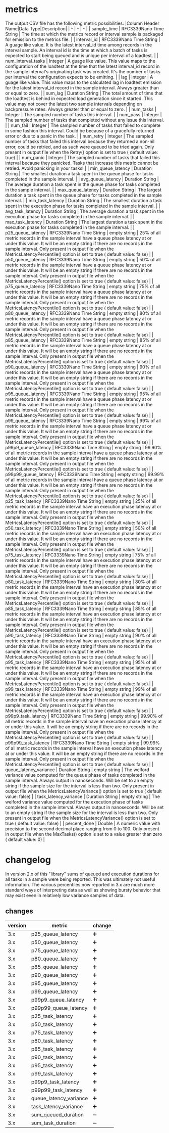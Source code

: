# metrics

The output CSV file has the following metric possibilities:
|Column Header Name|Data Type|Description|
| - | - | - |
| sample_time | RFC3339Nano Time String | The time at which the metrics record or interval sample is packaged for emission to the metrics file. |
| interval_id | RFC3339Nano Time String | A guage like value. It is the latest interval_id time among records in the interval sample. An interval id is the time at which a batch of tasks is expected to start being queued and is unique per interval of a loadtest. |
| num_interval_tasks | Integer | A guage like value. This value maps to the configuration of the loadtest at the time that the latest interval_id record in the sample interval's originating task was created. It's the number of tasks per interval the configuration expects to be emitting. |
| lag | Integer | A guage like value. This value maps to the calculated lag in loadtest emission for the latest interval_id record in the sample interval. Always greater than or equal to zero. |
| sum_lag | Duration String | The total amount of time that the loadtest is behind in expected load generation since it started. This value may not cover the latest two sample intervals depending on backpressure rates. Always greater than or equal to zero. |
| num_tasks | Integer | The sampled number of tasks this interval. |
| num_pass | Integer | The sampled number of tasks that completed without any issue this interval. |
| num_fail | Integer | The sampled number of tasks that failed to complete in some fashion this interval. Could be because of a gracefully returned error or due to a panic in the task. |
| num_retry | Integer | The sampled number of tasks that failed this interval because they returned a non-nil error, could be retried, and as such were queued to be tried again. Only present in output file when the Retry() option is set to true ( default value: true) |
| num_panic | Integer | The sampled number of tasks that failed this interval because they panicked. Tasks that increase this metric cannot be retried. Avoid panicking in your tasks! |
| min_queue_latency | Duration String | The smallest duration a task spent in the queue phase for tasks completed in the sample interval. |
| avg_queue_latency | Duration String | The average duration a task spent in the queue phase for tasks completed in the sample interval. |
| max_queue_latency | Duration String | The largest duration a task spent in the queue phase for tasks completed in the sample interval. |
| min_task_latency | Duration String | The smallest duration a task spent in the execution phase for tasks completed in the sample interval. |
| avg_task_latency | Duration String | The average duration a task spent in the execution phase for tasks completed in the sample interval. |
| max_task_latency | Duration String | The largest duration a task spent in the execution phase for tasks completed in the sample interval. |
| p25_queue_latency | RFC3339Nano Time String \| empty string | 25% of all metric records in the sample interval have a queue phase latency at or under this value. It will be an empty string if there are no records in the sample interval. Only present in output file when the MetricsLatencyPercentile() option is set to true ( default value: false) |
| p50_queue_latency | RFC3339Nano Time String \| empty string | 50% of all metric records in the sample interval have a queue phase latency at or under this value. It will be an empty string if there are no records in the sample interval. Only present in output file when the MetricsLatencyPercentile() option is set to true ( default value: false) |
| p75_queue_latency | RFC3339Nano Time String \| empty string | 75% of all metric records in the sample interval have a queue phase latency at or under this value. It will be an empty string if there are no records in the sample interval. Only present in output file when the MetricsLatencyPercentile() option is set to true ( default value: false) |
| p80_queue_latency | RFC3339Nano Time String \| empty string | 80% of all metric records in the sample interval have a queue phase latency at or under this value. It will be an empty string if there are no records in the sample interval. Only present in output file when the MetricsLatencyPercentile() option is set to true ( default value: false) |
| p85_queue_latency | RFC3339Nano Time String \| empty string | 85% of all metric records in the sample interval have a queue phase latency at or under this value. It will be an empty string if there are no records in the sample interval. Only present in output file when the MetricsLatencyPercentile() option is set to true ( default value: false) |
| p90_queue_latency | RFC3339Nano Time String \| empty string | 90% of all metric records in the sample interval have a queue phase latency at or under this value. It will be an empty string if there are no records in the sample interval. Only present in output file when the MetricsLatencyPercentile() option is set to true ( default value: false) |
| p95_queue_latency | RFC3339Nano Time String \| empty string | 95% of all metric records in the sample interval have a queue phase latency at or under this value. It will be an empty string if there are no records in the sample interval. Only present in output file when the MetricsLatencyPercentile() option is set to true ( default value: false) |
| p99_queue_latency | RFC3339Nano Time String \| empty string | 99% of all metric records in the sample interval have a queue phase latency at or under this value. It will be an empty string if there are no records in the sample interval. Only present in output file when the MetricsLatencyPercentile() option is set to true ( default value: false) |
| p99p9_queue_latency | RFC3339Nano Time String \| empty string | 99.90% of all metric records in the sample interval have a queue phase latency at or under this value. It will be an empty string if there are no records in the sample interval. Only present in output file when the MetricsLatencyPercentile() option is set to true ( default value: false) |
| p99p99_queue_latency | RFC3339Nano Time String \| empty string | 99.99% of all metric records in the sample interval have a queue phase latency at or under this value. It will be an empty string if there are no records in the sample interval. Only present in output file when the MetricsLatencyPercentile() option is set to true ( default value: false) |
| p25_task_latency | RFC3339Nano Time String \| empty string | 25% of all metric records in the sample interval have an execution phase latency at or under this value. It will be an empty string if there are no records in the sample interval. Only present in output file when the MetricsLatencyPercentile() option is set to true ( default value: false) |
| p50_task_latency | RFC3339Nano Time String \| empty string | 50% of all metric records in the sample interval have an execution phase latency at or under this value. It will be an empty string if there are no records in the sample interval. Only present in output file when the MetricsLatencyPercentile() option is set to true ( default value: false) |
| p75_task_latency | RFC3339Nano Time String \| empty string | 75% of all metric records in the sample interval have an execution phase latency at or under this value. It will be an empty string if there are no records in the sample interval. Only present in output file when the MetricsLatencyPercentile() option is set to true ( default value: false) |
| p80_task_latency | RFC3339Nano Time String \| empty string | 80% of all metric records in the sample interval have an execution phase latency at or under this value. It will be an empty string if there are no records in the sample interval. Only present in output file when the MetricsLatencyPercentile() option is set to true ( default value: false) |
| p85_task_latency | RFC3339Nano Time String \| empty string | 85% of all metric records in the sample interval have an execution phase latency at or under this value. It will be an empty string if there are no records in the sample interval. Only present in output file when the MetricsLatencyPercentile() option is set to true ( default value: false) |
| p90_task_latency | RFC3339Nano Time String \| empty string | 90% of all metric records in the sample interval have an execution phase latency at or under this value. It will be an empty string if there are no records in the sample interval. Only present in output file when the MetricsLatencyPercentile() option is set to true ( default value: false) |
| p95_task_latency | RFC3339Nano Time String \| empty string | 95% of all metric records in the sample interval have an execution phase latency at or under this value. It will be an empty string if there are no records in the sample interval. Only present in output file when the MetricsLatencyPercentile() option is set to true ( default value: false) |
| p99_task_latency | RFC3339Nano Time String \| empty string | 99% of all metric records in the sample interval have an execution phase latency at or under this value. It will be an empty string if there are no records in the sample interval. Only present in output file when the MetricsLatencyPercentile() option is set to true ( default value: false) |
| p99p9_task_latency | RFC3339Nano Time String \| empty string | 99.90% of all metric records in the sample interval have an execution phase latency at or under this value. It will be an empty string if there are no records in the sample interval. Only present in output file when the MetricsLatencyPercentile() option is set to true ( default value: false) |
| p99p99_task_latency | RFC3339Nano Time String \| empty string | 99.99% of all metric records in the sample interval have an execution phase latency at or under this value. It will be an empty string if there are no records in the sample interval. Only present in output file when the MetricsLatencyPercentile() option is set to true ( default value: false) |
| queue_latency_variance | Duration String \| empty string | The welford variance value computed for the queue phase of tasks completed in the sample interval. Always output in nanoseconds. Will be set to an empty string if the sample size for the interval is less than two. Only present in output file when the MetricsLatencyVariance() option is set to true ( default value: false) |
| task_latency_variance | Duration String \| empty string | The welford variance value computed for the execution phase of tasks completed in the sample interval. Always output in nanoseconds. Will be set to an empty string if the sample size for the interval is less than two. Only present in output file when the MetricsLatencyVariance() option is set to true ( default value: false) |
| percent_done | Double | A numeric value with precision to the second decimal place ranging from 0 to 100. Only present in output file when the MaxTasks() option is set to a value greater than zero ( default value: 0) |

# changelog

In version 2.x of this "library" sums of queued and execution durations for all tasks in a sample were being reported. This was ultimately not useful information. The various percentiles now reported in 3.x are much more standard ways of interpreting data as well as showing bursty behavior that may exist even in relatively low variance samples of data.

## changes

| version | metric                 | change             |
| ------- | ---------------------- | ------------------ |
| 3.x     | p25_queue_latency      | :heavy_plus_sign:  |
| 3.x     | p50_queue_latency      | :heavy_plus_sign:  |
| 3.x     | p75_queue_latency      | :heavy_plus_sign:  |
| 3.x     | p80_queue_latency      | :heavy_plus_sign:  |
| 3.x     | p85_queue_latency      | :heavy_plus_sign:  |
| 3.x     | p90_queue_latency      | :heavy_plus_sign:  |
| 3.x     | p95_queue_latency      | :heavy_plus_sign:  |
| 3.x     | p99_queue_latency      | :heavy_plus_sign:  |
| 3.x     | p99p9_queue_latency    | :heavy_plus_sign:  |
| 3.x     | p99p99_queue_latency   | :heavy_plus_sign:  |
| 3.x     | p25_task_latency       | :heavy_plus_sign:  |
| 3.x     | p50_task_latency       | :heavy_plus_sign:  |
| 3.x     | p75_task_latency       | :heavy_plus_sign:  |
| 3.x     | p80_task_latency       | :heavy_plus_sign:  |
| 3.x     | p85_task_latency       | :heavy_plus_sign:  |
| 3.x     | p90_task_latency       | :heavy_plus_sign:  |
| 3.x     | p95_task_latency       | :heavy_plus_sign:  |
| 3.x     | p99_task_latency       | :heavy_plus_sign:  |
| 3.x     | p99p9_task_latency     | :heavy_plus_sign:  |
| 3.x     | p99p99_task_latency    | :heavy_plus_sign:  |
| 3.x     | queue_latency_variance | :heavy_plus_sign:  |
| 3.x     | task_latency_variance  | :heavy_plus_sign:  |
| 3.x     | sum_queued_duration    | :heavy_minus_sign: |
| 3.x     | sum_task_duration      | :heavy_minus_sign: |
